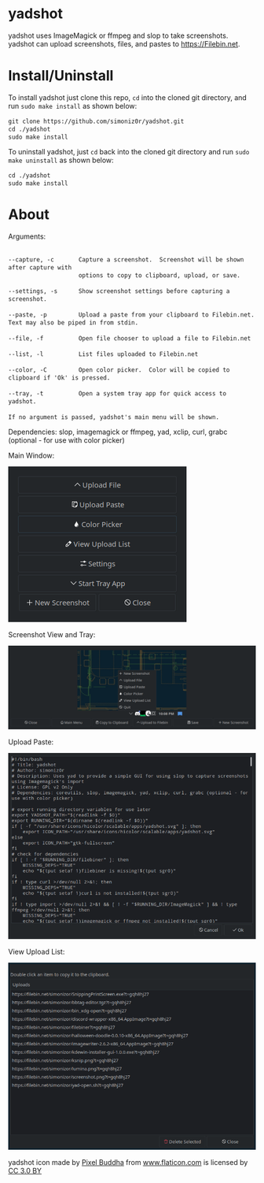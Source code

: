 # yadshot

yadshot uses ImageMagick or ffmpeg and slop to take screenshots.  yadshot can upload screenshots, files, and pastes to https://Filebin.net.

# Install/Uninstall

To install yadshot just clone this repo, `cd` into the cloned git directory, and run `sudo make install` as shown below:

```
git clone https://github.com/simoniz0r/yadshot.git
cd ./yadshot
sudo make install
```

To uninstall yadshot, just `cd` back into the cloned git directory and run `sudo make uninstall` as shown below:

```
cd ./yadshot
sudo make install
```

# About

Arguments:

```

--capture, -c       Capture a screenshot.  Screenshot will be shown after capture with
                    options to copy to clipboard, upload, or save.

--settings, -s      Show screenshot settings before capturing a screenshot.

--paste, -p         Upload a paste from your clipboard to Filebin.net.  Text may also be piped in from stdin.

--file, -f          Open file chooser to upload a file to Filebin.net

--list, -l          List files uploaded to Filebin.net

--color, -C         Open color picker.  Color will be copied to clipboard if 'Ok' is pressed.

--tray, -t          Open a system tray app for quick access to yadshot.

If no argument is passed, yadshot's main menu will be shown.

```

Dependencies: slop, imagemagick or ffmpeg, yad, xclip, curl, grabc (optional - for use with color picker)

Main Window:

![yadshot](/Screenshot.png)

Screenshot View and Tray:

![yadshot](/Screenshot2.png)

Upload Paste:

![yadshot](/Screenshot3.png)

View Upload List:

![yadshot](/Screenshot4.png)

<div>yadshot icon made by <a href="https://www.flaticon.com/authors/pixel-buddha" title="Pixel Buddha">Pixel Buddha</a> from <a href="https://www.flaticon.com/" title="Flaticon">www.flaticon.com</a> is licensed by <a href="http://creativecommons.org/licenses/by/3.0/" title="Creative Commons BY 3.0" target="_blank">CC 3.0 BY</a></div>
